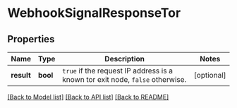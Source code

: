 # WebhookSignalResponseTor

## Properties
Name | Type | Description | Notes
------------ | ------------- | ------------- | -------------
**result** | **bool** | `true` if the request IP address is a known tor exit node, `false` otherwise. | [optional] 

[[Back to Model list]](../../README.md#documentation-for-models) [[Back to API list]](../../README.md#documentation-for-api-endpoints) [[Back to README]](../../README.md)

